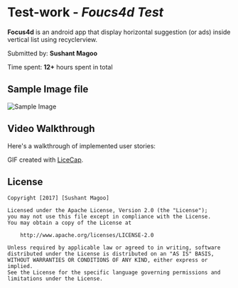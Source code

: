 # Test-work - *Foucs4d Test*

**Focus4d** is an android app that display horizontal suggestion (or ads) inside vertical list using recyclerview.

Submitted by: **Sushant Magoo**

Time spent: **12+** hours spent in total
## Sample Image file

<img src='https://raw.githubusercontent.com/sushantmagoo/CodePath_Android_PreWork/master/android_task.png' title='Sample Image' width=''/>

## Video Walkthrough 

Here's a walkthrough of implemented user stories:

GIF created with [LiceCap](http://www.cockos.com/licecap/).

## License

    Copyright [2017] [Sushant Magoo]

    Licensed under the Apache License, Version 2.0 (the "License");
    you may not use this file except in compliance with the License.
    You may obtain a copy of the License at

        http://www.apache.org/licenses/LICENSE-2.0

    Unless required by applicable law or agreed to in writing, software
    distributed under the License is distributed on an "AS IS" BASIS,
    WITHOUT WARRANTIES OR CONDITIONS OF ANY KIND, either express or implied.
    See the License for the specific language governing permissions and
    limitations under the License.